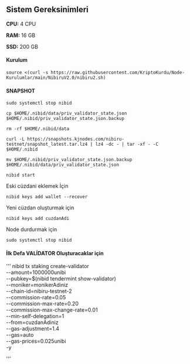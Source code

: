 ##  Sistem Gereksinimleri

**CPU:** 4 CPU

**RAM:** 16 GB

**SSD:** 200 GB


#### Kurulum
```
source <(curl -s https://raw.githubusercontent.com/KriptoKurdu/Node-Kurulumlar/main/NibiruV2.0/nibiru2.sh)
```

#### SNAPSHOT

```
sudo systemctl stop nibid
```


```
cp $HOME/.nibid/data/priv_validator_state.json $HOME/.nibid/priv_validator_state.json.backup
```

```
rm -rf $HOME/.nibid/data 
```

```
curl -L https://snapshots.kjnodes.com/nibiru-testnet/snapshot_latest.tar.lz4 | lz4 -dc - | tar -xf - -C $HOME/.nibid
```

```
mv $HOME/.nibid/priv_validator_state.json.backup $HOME/.nibid/data/priv_validator_state.json
```


```
nibid start
```





Eski cüzdani eklemek İçin
```
nibid keys add wallet --recover
```
Yeni cüzdan oluşturmak için
```
nibid keys add cuzdanAdi
```

Node durdurmak için
```
sudo systemctl stop nibid
```



#### İlk Defa VALİDATOR Oluşturacaklar için
'''
nibid tx staking create-validator \
--amount=1000000unibi \
--pubkey=$(nibid tendermint show-validator) \
--moniker=monikerAdiniz \
--chain-id=nibiru-testnet-2 \
--commission-rate=0.05 \
--commission-max-rate=0.20 \
--commission-max-change-rate=0.01 \
--min-self-delegation=1 \
--from=cuzdanAdiniz \
--gas-adjustment=1.4 \
--gas=auto \
--gas-prices=0.025unibi \
-y

'''

